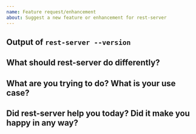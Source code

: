 ```yaml
---
name: Feature request/enhancement
about: Suggest a new feature or enhancement for rest-server
---
```



<!--
Welcome! - We kindly ask that you:

  1. Fill out the issue template below - not doing so needs a good reason.
  2. Use the forum if you have a question rather than a bug or feature request.

The forum is at: https://forum.restic.net

The forum is a better place for questions about rest-server or general suggestions
and topics, e.g. usage or documentation questions! This issue tracker is mainly
for tracking bugs and feature requests directly relating to the development of
the software itself, rather than the project.

Thanks for understanding, and for contributing to the project!
-->


Output of `rest-server --version` <!-- If using docker, output of `docker images restic/rest-server -q` -->
---------------------------------

<!--
Please add the version of rest-server you're currently using here, this helps us
later to see what has changed in rest-server when we revisit this issue after some
time.
-->


What should rest-server do differently?
---------------------------------------

<!--
Please describe the feature you'd like to see added or changed here.
-->


What are you trying to do? What is your use case?
-------------------------------------------------

<!--
This section should contain a brief description what you're trying to do, which
would be possible after implementing the new feature.
-->


Did rest-server help you today? Did it make you happy in any way?
-----------------------------------------------------------------

<!--
Answering this question is not required, but if you have anything positive to share, please do so here!
Sometimes we get tired of reading bug reports all day and a little positive end note does wonders.
Idea by Joey Hess, https://joeyh.name/blog/entry/two_holiday_stories/
-->
